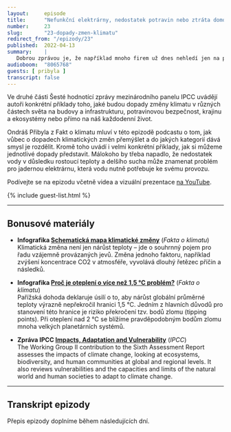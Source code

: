 ```yaml
---
layout:     episode
title:      "Nefunkční elektrárny, nedostatek potravin nebo ztráta domova. I tak mohou vypadat dopady klimatických změn."
number:     23
slug:       "23-dopady-zmen-klimatu"
redirect_from: "/epizody/23"
published:  2022-04-13
summary:    |
   Dobrou zprávou je, že například mnoho firem už dnes nehledí jen na peníze a hodně přemýšlí o tom, jaké riziko klimatická změna představuje pro jejich byznys. Stále více můžeme ve světě pozorovat obrat v přístupu k tomuto riziku a snahu o jeho minimalizaci, přestože to může  krátkodobě znamenat i ekonomické ztráty. Z dlouhodobého hlediska je však toto úsilí důležité nejen environmentálně, ale vyplatí se i finančně.
audioboom:  "8065768"
guests: [ pribyla ]
transcript: false
---
```


Ve druhé části Šesté hodnotící zprávy mezinárodního panelu IPCC uvádějí autoři konkrétní příklady toho, jaké budou dopady změny klimatu v různých částech světa na budovy a infrastrukturu, potravinovou bezpečnost, krajinu a ekosystémy nebo přímo na náš každodenní život.

Ondráš Přibyla z Fakt o klimatu mluví v této epizodě podcastu o tom, jak vůbec o dopadech klimatických změn přemýšlet a do jakých kategorií dává smysl je rozdělit. Kromě toho uvádí i velmi konkrétní příklady, jak si můžeme jednotlivé dopady představit. Málokoho by třeba napadlo, že nedostatek vody v důsledku rostoucí teploty a delšího sucha může znamenat problém pro jadernou elektrárnu, která vodu nutně potřebuje ke svému provozu.

Podívejte se na epizodu včetně videa a vizuální prezentace [na YouTube](https://youtu.be/pGosWwug9ts).

{% include guest-list.html %}

---

## Bonusové materiály

<div class="bonus-material" markdown="1">

* **Infografika [Schematická mapa klimatické změny](https://faktaoklimatu.cz/infografiky/schema-klimaticke-zmeny)** (_Fakta o klimatu_)  
  Klimatická změna není jen nárůst teploty – jde o souhrnný pojem pro řadu vzájemně provázaných jevů. Změna jednoho faktoru, například zvýšení koncentrace CO2 v atmosféře, vyvolává dlouhý řetězec příčin a následků.

* **Infografika [Proč je oteplení o více než 1,5 °C problém?](https://faktaoklimatu.cz/infografiky/body-zlomu-1)** (_Fakta o klimatu_)  
  Pařížská dohoda deklaruje úsilí o to, aby nárůst globální průměrné teploty výrazně nepřekročil hranici 1,5 °C. Jedním z hlavních důvodů pro stanovení této hranice je riziko překročení tzv. bodů zlomu (tipping points). Při oteplení nad 2 °C se blížíme pravděpodobným bodům zlomu mnoha velkých planetárních systémů.

* **Zpráva IPCC [Impacts, Adaptation and Vulnerability](https://www.ipcc.ch/report/sixth-assessment-report-working-group-ii/)** (_IPCC_)  
  The Working Group II contribution to the Sixth Assessment Report assesses the impacts of climate change, looking at ecosystems, biodiversity, and human communities at global and regional levels. It also reviews vulnerabilities and the capacities and limits of the natural world and human societies to adapt to climate change.

</div>

---

## Transkript epizody

Přepis epizody doplníme během následujících dní.

